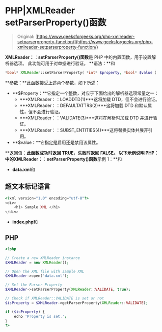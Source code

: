 # PHP|XMLReader setParserProperty()函数

> Original: [https://www.geeksforgeeks.org/php-xmlreader-setparserproperty-function/](https://www.geeksforgeeks.org/php-xmlreader-setparserproperty-function/)

**XMLReader：：setParserProperty()函数**是 PHP 中的内置函数，用于设置解析器选项。 此功能可用于对单据进行验证。
**语法：**和

```php
*bool* XMLReader::setParserProperty( *int* $property, *bool* $value )
```

**参数：**此函数接受上述两个参数，如下所述：

*   **$Property：**它指定一个整数，对应于下面给出的解析器选项常量之一：
    *   ***XMLReader：：LOADDTD(1)***这将加载 DTD，但不会进行验证。
    *   ***XMLReader：：DEFAULTATTRS(2)***这将加载 DTD 和默认属性，但不会进行验证。
    *   ***XMLReader：：VALIDATE(3)***这将在解析时加载 DTD 并进行验证。
    *   ***XMLReader：：SUBST_ENTITIES(4)***这将替换实体并展开引用。
*   **$value：**它指定是启用还是禁用该属性。

**返回值：**此函数成功时返回 TRUE，失败时返回 FALSE。
以下示例说明 PHP：
**中的**XMLReader：：setParserProperty()函数**示例 1：**和

*   **data.xml**和

## 超文本标记语言

```php
<?xml version="1.0" encoding="utf-8"?>
<div>
    <h1> Sample XML </h1>
</div>
```

*   **index.php**和

## PHP

```php
<?php

// Create a new XMLReader instance
$XMLReader = new XMLReader();

// Open the XML file with sample XML
$XMLReader->open('data.xml');

// Set the Parser Property
$XMLReader->setParserProperty(XMLReader::VALIDATE, true);

// Check if XMLReader::VALIDATE is set or not
$isProperty = $XMLReader->getParserProperty(XMLReader::VALIDATE);

if ($isProperty) {
    echo 'Property is set.';
}
?>
```